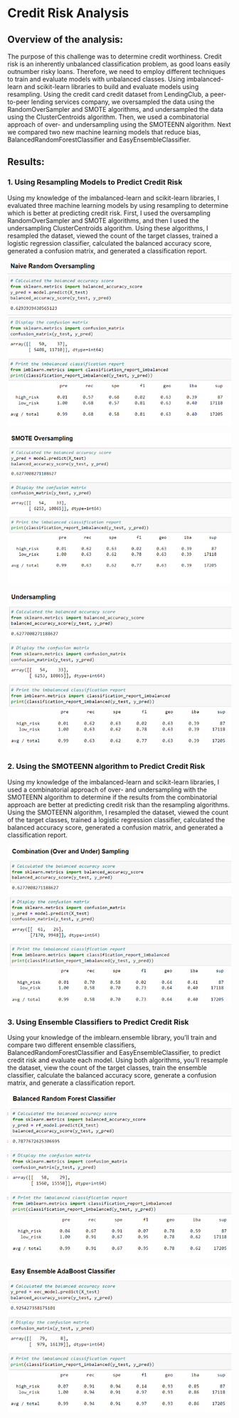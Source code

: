 # Credit Risk Analysis

## Overview of the analysis: 
The purpose of this challenge was to determine credit worthiness. Credit risk is an inherently unbalanced classification problem, as good loans easily outnumber risky loans. Therefore, we need to employ different techniques to train and evaluate models with unbalanced classes. Using imbalanced-learn and scikit-learn libraries to build and evaluate models using resampling. Using the credit card credit dataset from LendingClub, a peer-to-peer lending services company, we oversampled the data using the RandomOverSampler and SMOTE algorithms, and undersampled the data using the ClusterCentroids algorithm. Then, we used a combinatorial approach of over- and undersampling using the SMOTEENN algorithm. Next we compared two new machine learning models that reduce bias, BalancedRandomForestClassifier and EasyEnsembleClassifier. 

## Results: 
### 1. Using Resampling Models to Predict Credit Risk
Using my knowledge of the imbalanced-learn and scikit-learn libraries, I evaluated three machine learning models by using resampling to determine which is better at predicting credit risk. First, I used the oversampling RandomOverSampler and SMOTE algorithms, and then I used the undersampling ClusterCentroids algorithm. Using these algorithms, I resampled the dataset, viewed the count of the target classes, trained a logistic regression classifier, calculated the balanced accuracy score, generated a confusion matrix, and generated a classification report.

![Report 1](https://github.com/pladams777/Credit_Risk_Analysis/blob/main/images/Capture1.PNG)

![Report 2](https://github.com/pladams777/Credit_Risk_Analysis/blob/main/images/Capture2.PNG)

![Report 3](https://github.com/pladams777/Credit_Risk_Analysis/blob/main/images/Capture3.PNG)

### 2. Using the SMOTEENN algorithm to Predict Credit Risk
Using my knowledge of the imbalanced-learn and scikit-learn libraries, I used a combinatorial approach of over- and undersampling with the SMOTEENN algorithm to determine if the results from the combinatorial approach are better at predicting credit risk than the resampling algorithms. Using the SMOTEENN algorithm, I resampled the dataset, viewed the count of the target classes, trained a logistic regression classifier, calculated the balanced accuracy score, generated a confusion matrix, and generated a classification report.

![Report 3](https://github.com/pladams777/Credit_Risk_Analysis/blob/main/images/Capture4.PNG)

### 3. Using Ensemble Classifiers to Predict Credit Risk
Using your knowledge of the imblearn.ensemble library, you’ll train and compare two different ensemble classifiers, BalancedRandomForestClassifier and EasyEnsembleClassifier, to predict credit risk and evaluate each model. Using both algorithms, you’ll resample the dataset, view the count of the target classes, train the ensemble classifier, calculate the balanced accuracy score, generate a confusion matrix, and generate a classification report.

![Report 3](https://github.com/pladams777/Credit_Risk_Analysis/blob/main/images/Capture5.PNG)

![Report 3](https://github.com/pladams777/Credit_Risk_Analysis/blob/main/images/Capture6.PNG)

